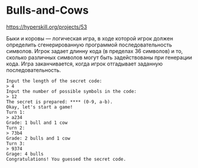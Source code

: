 # Bulls-and-Cows

https://hyperskill.org/projects/53

Быки и коровы — логическая игра, в ходе которой игрок должен определить сгенерированную программой последовательность символов. Игрок задает длинну кода (в пределах 36 символов) и то, сколько различных символов могут быть задействованы при генерации кода. Игра заканчивается, когда игрок отгадывает заданную последовательность.

```
Input the length of the secret code:
> 4
Input the number of possible symbols in the code:
> 12
The secret is prepared: **** (0-9, a-b).
Okay, let's start a game!
Turn 1:
> a234
Grade: 1 bull and 1 cow
Turn 2:
> 73b4
Grade: 2 bulls and 1 cow
Turn 3:
> 9374
Grage: 4 bulls
Congratulations! You guessed the secret code.
```
